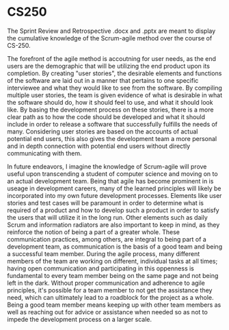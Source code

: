 # CS250
The Sprint Review and Retrospective .docx and .pptx are meant to display the cumulative knowledge of the Scrum-agile method over the course of CS-250.

The forefront of the agile method is accoutning for user needs, as the end users are the demographic that will be utilizing the end product upon its completion. By creating "user stories", the desirable elements and functions of the software are laid out in a manner that pertains to one specific interviewee and what they would like to see from the software. By compiling multiple user stories, the team is given evidence of what is desirable in what the software should do, how it should feel to use, and what it should look like. By basing the development process on these stories, there is a more clear path as to how the code should be developed and what it should include in order to release a software that successfully fulfills the needs of many. Considering user stories are based on the accounts of actual potential end users, this also gives the development team a more personal and in depth connection with potential end users without directly communicating with them.

In future endeavors, I imagine the knowledge of Scrum-agile will prove useful upon transcending a student of computer science and moving on to an actual development team. Being that agile has become prominent in is useage in development careers, many of the learned principles will likely be incorporated into my own future development processes. Elements like user stories and test cases will be paramount in order to determine what is required of a product and how to develop such a product in order to satisfy the users that will utilize it in the long run. Other elements such as daily Scrum and information radiators are also important to keep in mind, as they reinforce the notion of being a part of a greater whole. These communication practices, among others, are integral to being part of a development team, as communication is the basis of a good team and being a successful team member. During the agile process, many different members of the team are working on different, individual tasks at all times; having open communication and participating in this oppenness is fundamental to every team member being on the same page and not being left in the dark. Without proper communication and adherence to agile principles, it's possible for a team member to not get the assistance they need, which can ultimately lead to a roadblock for the project as a whole. Being a good team member means keeping up with other team members as well as reaching out for advice or assistance when needed so as not to impede the development process on a larger scale.
